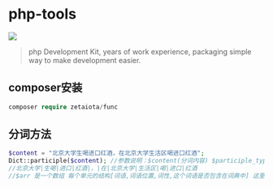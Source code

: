 # php-tools

<a href="https://github.com/996icu/996.ICU/blob/master/LICENSE"><img src="https://img.shields.io/badge/support-996.icu-red.svg"></a>

> php Development Kit, years of work experience, packaging simple way to make development easier.

## composer安装

```php
composer require zetaiota/func
```

## 分词方法
```php
$content = "北京大学生喝进口红酒，在北京大学生活区喝进口红酒";
Dict::participle($content); //参数说明：$content(分词内容) $participle_type(分词切割类型) $type(读取字典类型)
//北京大学|生喝|进口|红酒|，|在|北京大学|生活区|喝|进口|红酒
//$arr 是一个数组 每个单元的结构[词语,词语位置,词性,这个词语是否包含在词典中] 这里只值列出了词语

```